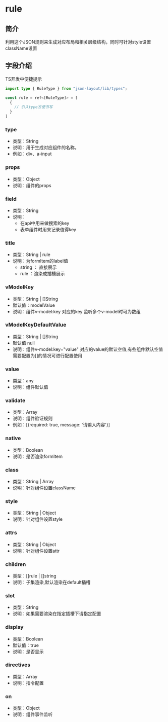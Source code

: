 # rule

## 简介

利用这个JSON规则来生成对应布局和相关层级结构，同时可针对style设置className设置


## 字段介绍

TS开发中便捷提示

<CodeGroup>
  <CodeGroupItem title="TS" active>

```ts
import type { RuleType } from "json-layout/lib/types";

const rule = ref<[RuleType]> = [
  {
    // 引入type方便书写
  }
]
```

  </CodeGroupItem>
</CodeGroup>

### type 
- 类型：String <Badge text="必填" />
- 说明：用于生成对应组件的名称。 
- 例如：div、a-input
### props
- 类型：Object 
- 说明：组件的props
### field
- 类型：String
- 说明：
  - 在api中用来做搜索的key
  - 表单组件时用来记录值得key
### title
- 类型：String | rule <Badge text="表单组件时使用" />
- 说明：为formItem的label值
  - string ： 直接展示
  - rule ：渲染成插槽展示
### vModelKey
- 类型：String | []String <Badge text="表单组件时使用" />
- 默认值：modelValue
- 说明：组件v-model:key 对应的key 监听多个v-model时可为数组  
### vModelKeyDefaultValue
- 类型：String | []String <Badge text="表单组件时使用" />
- 默认值 null
- 说明：组件v-model:key="value" 对应的value的默认空值,有些组件默认空值需要配置为[]的情况可进行配置使用
### value
- 类型：any <Badge text="表单组件时使用" />
- 说明：组件默认值
### validate
- 类型：Array <Badge text="表单组件时使用" />
- 说明：组件验证规则
- 例如：[{required: true, message: '请输入内容'}]
### native
- 类型：Boolean <Badge text="表单组件时使用" />
- 说明：是否渲染formItem
### class
- 类型：String | Array
- 说明：针对组件设置className
### style
- 类型：String | Object
- 说明：针对组件设置style
### attrs
- 类型：String | Object
- 说明：针对组件设置attr
### children
- 类型：[]rule | []string
- 说明：子集渲染,默认渲染在default插槽
### slot
- 类型：String <Badge text="渲染在插槽时使用" />
- 说明：如果需要渲染在指定插槽下请指定配置
### display
- 类型：Boolean
- 默认值：true
- 说明：是否显示
### directives
- 类型：Array
- 说明：指令配置
### on
- 类型：Object
- 说明：组件事件监听
